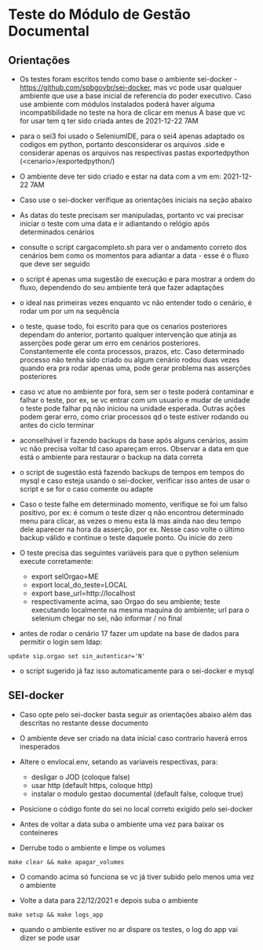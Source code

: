 # Teste do Módulo de Gestão Documental

## Orientações

- Os testes foram escritos tendo como base o ambiente sei-docker - https://github.com/spbgovbr/sei-docker, mas vc pode usar qualquer ambiente que use a base inicial de referencia do poder executivo. Caso use ambiente com módulos instalados poderá haver alguma incompatibilidade no teste na hora de clicar em menus
A base que vc for usar tem q ter sido criada antes de 2021-12-22 7AM

- para o sei3 foi usado o SeleniumIDE, para o sei4 apenas adaptado os codigos em python, portanto desconsiderar os arquivos .side e considerar apenas os arquivos nas respectivas pastas exportedpython (\<cenario\>/exportedpython/)

- O ambiente deve ter sido criado e estar na data com a vm em: 2021-12-22 7AM

- Caso use o sei-docker verifique as orientações iniciais na seção abaixo

- As datas do teste precisam ser manipuladas, portanto vc vai precisar iniciar o teste com uma data e ir adiantando o relógio após determinados cenários

- consulte o script cargacompleto.sh para ver o andamento correto dos cenários bem como os momentos para adiantar a data - esse é o fluxo que deve ser seguido

- o script é apenas uma sugestão de execução e para mostrar a ordem do fluxo, dependendo do seu ambiente terá que fazer adaptações

- o ideal nas primeiras vezes enquanto vc não entender todo o cenário, é rodar um por um na sequência

- o teste, quase todo, foi escrito para que os cenarios posteriores dependam do anterior, portanto qualquer intervenção que atinja as asserções pode gerar um erro em cenários posteriores. Constantemente ele conta processos, prazos, etc. Caso determinado processo não tenha sido criado ou algum cenário rodou duas vezes quando era pra rodar apenas uma, pode gerar problema nas asserções posteriores

- caso vc atue no ambiente por fora, sem ser o teste poderá contaminar e falhar o teste, por ex, se vc entrar com um usuario e mudar de unidade o teste pode falhar pq não iniciou na unidade esperada. Outras ações podem gerar erro, como criar processos qd o teste estiver rodando ou antes do ciclo terminar

- aconselhável ir fazendo backups da base após alguns cenários, assim vc não precisa voltar td caso apareçam erros. Observar a data em que está o ambiente para restaurar o backup na data correta

- o script de sugestão está fazendo backups de tempos em tempos do mysql e caso esteja usando o sei-docker, verificar isso antes de usar o script e se for o caso comente ou adapte

- Caso o teste falhe em determinado momento, verifique se foi um falso positivo, por ex: é comum o teste dizer q não encontrou determinado menu para clicar, as vezes o menu esta lá mas ainda nao deu tempo dele aparecer na hora da asserção, por ex. Nesse caso volte o último backup válido e continue o teste daquele ponto. Ou inicie do zero

- O teste precisa das seguintes variáveis para que o python selenium execute corretamente:
	- export selOrgao=ME
	- export local_do_teste=LOCAL
	- export base_url=http://localhost
	- respectivamente acima, sao Orgao do seu ambiente; teste executando localmente na mesma maquina do ambiente; url para o selenium chegar no sei, não informar / no final

- antes de rodar o cenário 17 fazer um update na base de dados para permitir o login sem ldap:
```
update sip.orgao set sin_autenticar='N'
```
- o script sugerido já faz isso automaticamente para o sei-docker e mysql


## SEI-docker

- Caso opte pelo sei-docker basta seguir as orientações abaixo além das descritas no restante desse documento

- O ambiente deve ser criado na data inicial caso contrario haverá erros inesperados

- Altere o envlocal.env, setando as variaveis respectivas, para:
    - desligar o JOD (coloque false)
    - usar http (default https, coloque http)
    - instalar o modulo gestao documental (default false, coloque true)

- Posicione o código fonte do sei no local correto exigido pelo sei-docker 

- Antes de voltar a data suba o ambiente uma vez para baixar os conteineres

- Derrube todo o ambiente e limpe os volumes

```
make clear && make apagar_volumes
``` 
- O comando acima só funciona se vc já tiver subido pelo menos uma vez o ambiente


- Volte a data para 22/12/2021 e depois suba o ambiente

``` 
make setup && make logs_app
``` 

- quando o ambiente estiver no ar dispare os testes, o log do app vai dizer se pode usar




